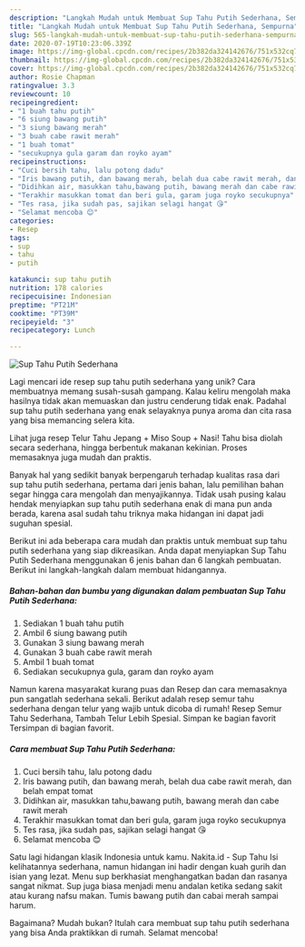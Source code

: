 ```yaml
---
description: "Langkah Mudah untuk Membuat Sup Tahu Putih Sederhana, Sempurna"
title: "Langkah Mudah untuk Membuat Sup Tahu Putih Sederhana, Sempurna"
slug: 565-langkah-mudah-untuk-membuat-sup-tahu-putih-sederhana-sempurna
date: 2020-07-19T10:23:06.339Z
image: https://img-global.cpcdn.com/recipes/2b382da324142676/751x532cq70/sup-tahu-putih-sederhana-foto-resep-utama.jpg
thumbnail: https://img-global.cpcdn.com/recipes/2b382da324142676/751x532cq70/sup-tahu-putih-sederhana-foto-resep-utama.jpg
cover: https://img-global.cpcdn.com/recipes/2b382da324142676/751x532cq70/sup-tahu-putih-sederhana-foto-resep-utama.jpg
author: Rosie Chapman
ratingvalue: 3.3
reviewcount: 10
recipeingredient:
- "1 buah tahu putih"
- "6 siung bawang putih"
- "3 siung bawang merah"
- "3 buah cabe rawit merah"
- "1 buah tomat"
- "secukupnya gula garam dan royko ayam"
recipeinstructions:
- "Cuci bersih tahu, lalu potong dadu"
- "Iris bawang putih, dan bawang merah, belah dua cabe rawit merah, dan belah empat tomat"
- "Didihkan air, masukkan tahu,bawang putih, bawang merah dan cabe rawit merah"
- "Terakhir masukkan tomat dan beri gula, garam juga royko secukupnya"
- "Tes rasa, jika sudah pas, sajikan selagi hangat 😘"
- "Selamat mencoba 😊"
categories:
- Resep
tags:
- sup
- tahu
- putih

katakunci: sup tahu putih 
nutrition: 178 calories
recipecuisine: Indonesian
preptime: "PT21M"
cooktime: "PT39M"
recipeyield: "3"
recipecategory: Lunch

---
```



![Sup Tahu Putih Sederhana](https://img-global.cpcdn.com/recipes/2b382da324142676/751x532cq70/sup-tahu-putih-sederhana-foto-resep-utama.jpg)

Lagi mencari ide resep sup tahu putih sederhana yang unik? Cara membuatnya memang susah-susah gampang. Kalau keliru mengolah maka hasilnya tidak akan memuaskan dan justru cenderung tidak enak. Padahal sup tahu putih sederhana yang enak selayaknya punya aroma dan cita rasa yang bisa memancing selera kita.

Lihat juga resep Telur Tahu Jepang + Miso Soup + Nasi! Tahu bisa diolah secara sederhana, hingga berbentuk makanan kekinian. Proses memasaknya juga mudah dan praktis.

Banyak hal yang sedikit banyak berpengaruh terhadap kualitas rasa dari sup tahu putih sederhana, pertama dari jenis bahan, lalu pemilihan bahan segar hingga cara mengolah dan menyajikannya. Tidak usah pusing kalau hendak menyiapkan sup tahu putih sederhana enak di mana pun anda berada, karena asal sudah tahu triknya maka hidangan ini dapat jadi suguhan spesial.


Berikut ini ada beberapa cara mudah dan praktis untuk membuat sup tahu putih sederhana yang siap dikreasikan. Anda dapat menyiapkan Sup Tahu Putih Sederhana menggunakan 6 jenis bahan dan 6 langkah pembuatan. Berikut ini langkah-langkah dalam membuat hidangannya.

<!--inarticleads1-->

##### Bahan-bahan dan bumbu yang digunakan dalam pembuatan Sup Tahu Putih Sederhana:

1. Sediakan 1 buah tahu putih
1. Ambil 6 siung bawang putih
1. Gunakan 3 siung bawang merah
1. Gunakan 3 buah cabe rawit merah
1. Ambil 1 buah tomat
1. Sediakan secukupnya gula, garam dan royko ayam


Namun karena masyarakat kurang puas dan Resep dan cara memasaknya pun sangatlah sederhana sekali. Berikut adalah resep semur tahu sederhana dengan telur yang wajib untuk dicoba di rumah! Resep Semur Tahu Sederhana, Tambah Telur Lebih Spesial. Simpan ke bagian favorit Tersimpan di bagian favorit. 

<!--inarticleads2-->

##### Cara membuat Sup Tahu Putih Sederhana:

1. Cuci bersih tahu, lalu potong dadu
1. Iris bawang putih, dan bawang merah, belah dua cabe rawit merah, dan belah empat tomat
1. Didihkan air, masukkan tahu,bawang putih, bawang merah dan cabe rawit merah
1. Terakhir masukkan tomat dan beri gula, garam juga royko secukupnya
1. Tes rasa, jika sudah pas, sajikan selagi hangat 😘
1. Selamat mencoba 😊


Satu lagi hidangan klasik Indonesia untuk kamu. Nakita.id - Sup Tahu Isi kelihatannya sederhana, namun hidangan ini hadir dengan kuah gurih dan isian yang lezat. Menu sup berkhasiat menghangatkan badan dan rasanya sangat nikmat. Sup juga biasa menjadi menu andalan ketika sedang sakit atau kurang nafsu makan. Tumis bawang putih dan cabai merah sampai harum. 

Bagaimana? Mudah bukan? Itulah cara membuat sup tahu putih sederhana yang bisa Anda praktikkan di rumah. Selamat mencoba!

